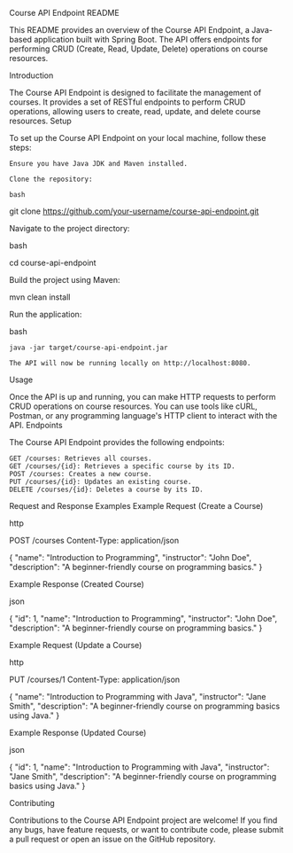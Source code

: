 Course API Endpoint README

This README provides an overview of the Course API Endpoint, a Java-based application built with Spring Boot. The API offers endpoints for performing CRUD (Create, Read, Update, Delete) operations on course resources.

Introduction

The Course API Endpoint is designed to facilitate the management of courses. It provides a set of RESTful endpoints to perform CRUD operations, allowing users to create, read, update, and delete course resources.
Setup

To set up the Course API Endpoint on your local machine, follow these steps:

    Ensure you have Java JDK and Maven installed.

    Clone the repository:

    bash

git clone https://github.com/your-username/course-api-endpoint.git

Navigate to the project directory:

bash

cd course-api-endpoint

Build the project using Maven:

mvn clean install

Run the application:

bash

    java -jar target/course-api-endpoint.jar

    The API will now be running locally on http://localhost:8080.

Usage

Once the API is up and running, you can make HTTP requests to perform CRUD operations on course resources. You can use tools like cURL, Postman, or any programming language's HTTP client to interact with the API.
Endpoints

The Course API Endpoint provides the following endpoints:

    GET /courses: Retrieves all courses.
    GET /courses/{id}: Retrieves a specific course by its ID.
    POST /courses: Creates a new course.
    PUT /courses/{id}: Updates an existing course.
    DELETE /courses/{id}: Deletes a course by its ID.

Request and Response Examples
Example Request (Create a Course)

http

POST /courses
Content-Type: application/json

{
    "name": "Introduction to Programming",
    "instructor": "John Doe",
    "description": "A beginner-friendly course on programming basics."
}

Example Response (Created Course)

json

{
    "id": 1,
    "name": "Introduction to Programming",
    "instructor": "John Doe",
    "description": "A beginner-friendly course on programming basics."
}

Example Request (Update a Course)

http

PUT /courses/1
Content-Type: application/json

{
    "name": "Introduction to Programming with Java",
    "instructor": "Jane Smith",
    "description": "A beginner-friendly course on programming basics using Java."
}

Example Response (Updated Course)

json

{
    "id": 1,
    "name": "Introduction to Programming with Java",
    "instructor": "Jane Smith",
    "description": "A beginner-friendly course on programming basics using Java."
}

Contributing

Contributions to the Course API Endpoint project are welcome! If you find any bugs, have feature requests, or want to contribute code, please submit a pull request or open an issue on the GitHub repository.
